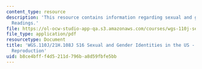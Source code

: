 ```yaml
---
content_type: resource
description: 'This resource contains information regarding sexual and gender identities:
  Readings.'
file: https://ol-ocw-studio-app-qa.s3.amazonaws.com/courses/wgs-110j-sexual-and-gender-identities-spring-2016/b8ce4bfff4d5211d796ba8d59fbfe5bb_MITWGS_110JS16_Reproduction.pdf
file_type: application/pdf
resourcetype: Document
title: 'WGS.110J/21H.108J S16 Sexual and Gender Identities in the US - Reading Guides:
  Reproduction'
uid: b8ce4bff-f4d5-211d-796b-a8d59fbfe5bb
---
```


